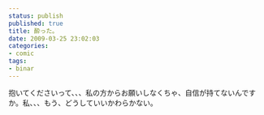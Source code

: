 ```yaml
---
status: publish
published: true
title: 酔った。
date: 2009-03-25 23:02:03
categories:
- comic
tags:
- binar
---
```

抱いてくださいって、、、私の方からお願いしなくちゃ、自信が持てないんですか。私、、、もう、どうしていいかわらかない。
